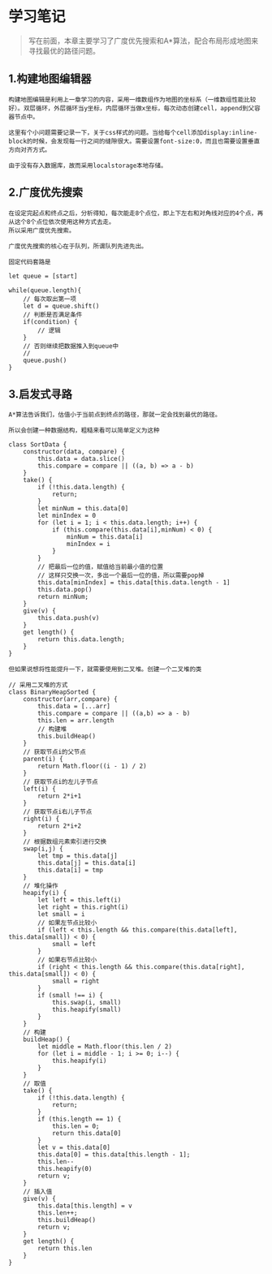 # 学习笔记

> 写在前面，本章主要学习了广度优先搜索和A*算法，配合布局形成地图来寻找最优的路径问题。

## 1.构建地图编辑器

    构建地图编辑是利用上一章学习的内容，采用一维数组作为地图的坐标系（一维数组性能比较好）。双层循环，外层循环当y坐标，内层循环当做x坐标，每次动态创建cell，append到父容器节点中。

    这里有个小问题需要记录一下，关于css样式的问题。当给每个cell添加display:inline-block的时候，会发现每一行之间的缝隙很大。需要设置font-size:0，而且也需要设置垂直方向对齐方式。

    由于没有存入数据库，故而采用localstorage本地存储。


## 2.广度优先搜索

    在设定完起点和终点之后，分析得知，每次能走8个点位，即上下左右和对角线对应的4个点，再从这个8个点位依次使用这种方式去走。
    所以采用广度优先搜索。

    广度优先搜索的核心在于队列，所谓队列先进先出。

    固定代码套路是

    let queue = [start]

    while(queue.length){
        // 每次取出第一项
        let d = queue.shift()
        // 判断是否满足条件
        if(condition) {
            // 逻辑
        }
        // 否则继续把数据推入到queue中
        //
        queue.push()
    }

## 3.启发式寻路

    A*算法告诉我们，估值小于当前点到终点的路径，那就一定会找到最优的路径。

    所以会创建一种数据结构，粗糙来看可以简单定义为这种

    class SortData {
        constructor(data, compare) {
            this.data = data.slice()
            this.compare = compare || ((a, b) => a - b)
        }
        take() {
            if (!this.data.length) {
                return;
            }
            let minNum = this.data[0]
            let minIndex = 0
            for (let i = 1; i < this.data.length; i++) {
                if (this.compare(this.data[i],minNum) < 0) {
                    minNum = this.data[i]
                    minIndex = i
                }                    
            }
            // 把最后一位的值，赋值给当前最小值的位置
            // 这样只交换一次，多出一个最后一位的值，所以需要pop掉
            this.data[minIndex] = this.data[this.data.length - 1]
            this.data.pop()
            return minNum;
        }
        give(v) {
            this.data.push(v)
        }
        get length() {
            return this.data.length;
        }
    }

    但如果说想将性能提升一下，就需要使用到二叉堆。创建一个二叉堆的类

    // 采用二叉堆的方式
    class BinaryHeapSorted {
        constructor(arr,compare) {
            this.data = [...arr]
            this.compare = compare || ((a,b) => a - b)
            this.len = arr.length
            // 构建堆
            this.buildHeap()
        }
        // 获取节点i的父节点
        parent(i) {
            return Math.floor((i - 1) / 2)
        }
        // 获取节点i的左儿子节点
        left(i) {
            return 2*i+1
        }
        // 获取节点i右儿子节点
        right(i) {
            return 2*i+2
        }
        // 根据数组元素索引进行交换
        swap(i,j) {
            let tmp = this.data[j]
            this.data[j] = this.data[i]
            this.data[i] = tmp
        }
        // 堆化操作
        heapify(i) {
            let left = this.left(i)
            let right = this.right(i)
            let small = i
            // 如果左节点比较小
            if (left < this.length && this.compare(this.data[left], this.data[small]) < 0) {
                small = left
            }
            // 如果右节点比较小
            if (right < this.length && this.compare(this.data[right], this.data[small]) < 0) {
                small = right
            }
            if (small !== i) {
                this.swap(i, small)
                this.heapify(small)
            }
        }
        // 构建
        buildHeap() {
            let middle = Math.floor(this.len / 2)
            for (let i = middle - 1; i >= 0; i--) {
                this.heapify(i)
            }
        }
        // 取值
        take() {
            if (!this.data.length) {
                return;
            }
            if (this.length == 1) {
                this.len = 0;
                return this.data[0]
            }
            let v = this.data[0]
            this.data[0] = this.data[this.length - 1];
            this.len--
            this.heapify(0)
            return v;
        }
        // 插入值
        give(v) {
            this.data[this.length] = v
            this.len++;
            this.buildHeap()
            return v;
        }
        get length() {
            return this.len
        }
    }
